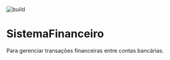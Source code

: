 ![build](https://github.com/JVZELLER/sistema-financeiro/workflows/Continuos%20integration%20Workflow/badge.svg?branch=develop)

# SistemaFinanceiro

Para gerenciar transações financeiras entre contas bancárias.


